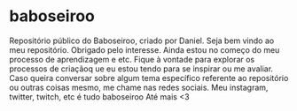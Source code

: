 # baboseiroo
Repositório público do Baboseiroo, criado por Daniel.
Seja bem vindo ao meu repositório. Obrigado pelo interesse.
Ainda estou no começo do meu processo de aprendizagem e etc.
Fique à vontade para explorar os processos de criaçãoq ue eu estou tendo para se inspirar ou me avaliar.
Caso queira conversar sobre algum tema específico referente ao repositório ou outras coisas mesmo, me chame nas redes sociais.
Meu instagram, twitter, twitch, etc é tudo baboseiroo
Até mais <3
